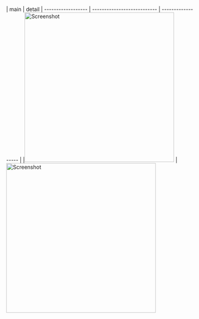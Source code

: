 

| main | detail
| ------------------ | --------------------------- | ------------------ |
|<img src="https://github.com/nxbitakinema/NXANI02/assets/93174599/bbf6ec04-4a72-429c-bede-2c95c4fbcd72" height="400" alt="Screenshot"/> | <img src="https://github.com/nxbitakinema/NXANI02/assets/93174599/9d181a5e-968a-448a-8793-97358828a8fc" height="400" alt="Screenshot"/> 


